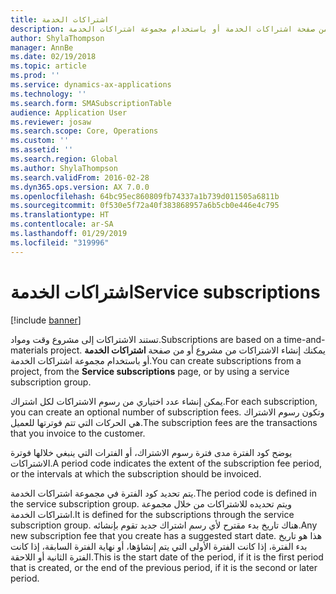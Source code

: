 ```yaml
---
title: اشتراكات الخدمة
description: تستند الاشتراكات إلى مشروع وقت ومواد. يمكنك إنشاء الاشتراكات من مشروع أو من صفحة اشتراكات الخدمة أو باستخدام مجموعة اشتراكات الخدمة.
author: ShylaThompson
manager: AnnBe
ms.date: 02/19/2018
ms.topic: article
ms.prod: ''
ms.service: dynamics-ax-applications
ms.technology: ''
ms.search.form: SMASubscriptionTable
audience: Application User
ms.reviewer: josaw
ms.search.scope: Core, Operations
ms.custom: ''
ms.assetid: ''
ms.search.region: Global
ms.author: ShylaThompson
ms.search.validFrom: 2016-02-28
ms.dyn365.ops.version: AX 7.0.0
ms.openlocfilehash: 64bc95ec860809fb74337a1b739d011505a6811b
ms.sourcegitcommit: 0f530e5f72a40f383868957a6b5cb0e446e4c795
ms.translationtype: HT
ms.contentlocale: ar-SA
ms.lasthandoff: 01/29/2019
ms.locfileid: "319996"
---
```

# <a name="service-subscriptions"></a><span data-ttu-id="68916-104">اشتراكات الخدمة</span><span class="sxs-lookup"><span data-stu-id="68916-104">Service subscriptions</span></span>

[!include [banner](../includes/banner.md)]

<span data-ttu-id="68916-105">تستند الاشتراكات إلى مشروع وقت ومواد.</span><span class="sxs-lookup"><span data-stu-id="68916-105">Subscriptions are based on a time-and-materials project.</span></span> <span data-ttu-id="68916-106">يمكنك إنشاء الاشتراكات من مشروع أو من صفحة **اشتراكات الخدمة** أو باستخدام مجموعة اشتراكات الخدمة.</span><span class="sxs-lookup"><span data-stu-id="68916-106">You can create subscriptions from a project, from the **Service subscriptions** page, or by using a service subscription group.</span></span>

<span data-ttu-id="68916-107">يمكن إنشاء عدد اختياري من رسوم الاشتراكات لكل اشتراك.</span><span class="sxs-lookup"><span data-stu-id="68916-107">For each subscription, you can create an optional number of subscription fees.</span></span> <span data-ttu-id="68916-108">وتكون رسوم الاشتراك هي الحركات التي تتم فوترتها للعميل.</span><span class="sxs-lookup"><span data-stu-id="68916-108">The subscription fees are the transactions that you invoice to the customer.</span></span>

<span data-ttu-id="68916-109">يوضح كود الفترة مدى فترة رسوم الاشتراك، أو الفترات التي ينبغي خلالها فوترة الاشتراكات.</span><span class="sxs-lookup"><span data-stu-id="68916-109">A period code indicates the extent of the subscription fee period, or the intervals at which the subscription should be invoiced.</span></span>

<span data-ttu-id="68916-110">يتم تحديد كود الفترة في مجموعة اشتراكات الخدمة.</span><span class="sxs-lookup"><span data-stu-id="68916-110">The period code is defined in the service subscription group.</span></span> <span data-ttu-id="68916-111">ويتم تحديده للاشتراكات من خلال مجموعة اشتراكات الخدمة.</span><span class="sxs-lookup"><span data-stu-id="68916-111">It is defined for the subscriptions through the service subscription group.</span></span> <span data-ttu-id="68916-112">هناك تاريخ بدء مقترح لأي رسم اشتراك جديد تقوم بإنشائه.</span><span class="sxs-lookup"><span data-stu-id="68916-112">Any new subscription fee that you create has a suggested start date.</span></span> <span data-ttu-id="68916-113">هذا هو تاريخ بدء الفترة، إذا كانت الفترة الأولى التي يتم إنشاؤها، أو نهاية الفترة السابقة، إذا كانت الفترة الثانية أو اللاحقة.</span><span class="sxs-lookup"><span data-stu-id="68916-113">This is the start date of the period, if it is the first period that is created, or the end of the previous period, if it is the second or later period.</span></span>


